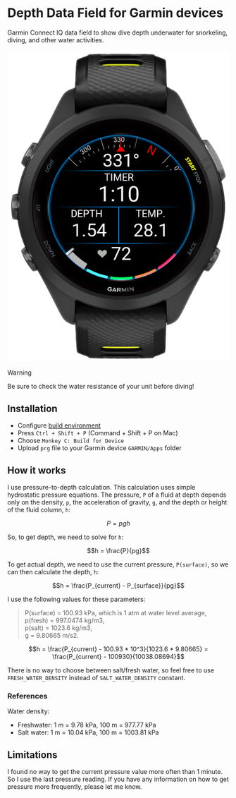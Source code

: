 # Depth Data Field for Garmin devices

Garmin Connect IQ data field to show dive depth underwater for snorkeling, diving, and other water activities.

<div align="center">

![Depth Data Field](demo.png)

</div>

> [!WARNING]  
> Be sure to check the water resistance of your unit before diving!

## Installation

- Configure [build environment](https://developer.garmin.com/connect-iq/connect-iq-basics/getting-started/)
- Press `Ctrl + Shift + P` (Command + Shift + P on Mac)
- Choose `Monkey C: Build for Device`
- Upload `prg` file to your Garmin device `GARMIN/Apps` folder

## How it works

I use pressure-to-depth calculation. This calculation uses simple hydrostatic pressure equations. The pressure, `P` of a fluid at depth depends only on the density, `p`, the acceleration of gravity, `g`, and the depth or height of the fluid column, `h`:

$$P = pgh$$

So, to get depth, we need to solve for `h`:

$$h = \frac{P}{pg}$$

To get actual depth, we need to use the current pressure, `P(surface)`, so we can then calculate the depth, `h`:

$$h = \frac{P_{current} - P_{surface}}{pg}$$

I use the following values for these parameters:
> P(surface) = 100.93 kPa, which is 1 atm at water level average,  
> p(fresh) = 997.0474 kg/m3,  
> p(salt) = 1023.6 kg/m3,  
> g = 9.80665 m/s2.

$$h = \frac{P_{current} - 100.93 * 10^3}{1023.6 * 9.80665} = \frac{P_{current} - 100930}{10038.08694}$$

There is no way to choose between salt/fresh water, so feel free to use `FRESH_WATER_DENSITY` instead of `SALT_WATER_DENSITY` constant.

### References

Water density:
- Freshwater: 1 m = 9.78 kPa, 100 m = 977.77 kPa
- Salt water: 1 m = 10.04 kPa, 100 m = 1003.81 kPa

## Limitations

I found no way to get the current pressure value more often than 1 minute. So I use the last pressure reading. If you have any information on how to get pressure more frequently, please let me know.
